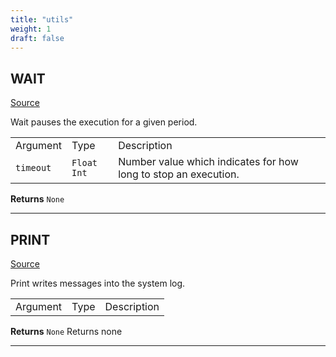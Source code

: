 ```yaml
---
title: "utils"
weight: 1
draft: false
---
```



## WAIT
[Source](https://github.com/MontFerret/ferret/tree/master/pkg/stdlib/utils/wait.go#L12)

Wait pauses the execution for a given period.

|          |          |          |
---------- | -------- | ----------
Argument   | Type     | Description
`timeout` | `Float` `Int` | Number value which indicates for how long to stop an execution.


**Returns** `None`
- - - -

## PRINT
[Source](https://github.com/MontFerret/ferret/tree/master/pkg/stdlib/utils/log.go#L12)

Print writes messages into the system log.

|          |          |          |
---------- | -------- | ----------
Argument   | Type     | Description


**Returns** `None` Returns none
- - - -
